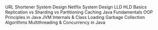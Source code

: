 URL Shortener System Design
Netflix System Design
LLD HLD Basics
Replication vs Sharding vs Partitioning
Caching
Java Fundamentals
OOP Principles in Java
JVM Internals & Class Loading
Garbage Collection Algorithms
Multithreading & Concurrency in Java